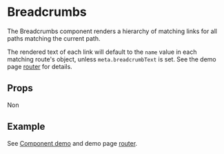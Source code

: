 # Breadcrumbs

The Breadcrumbs component renders a hierarchy of matching links for all paths matching the current path.

The rendered text of each link will default to the `name` value in each matching route's object, unless `meta.breadcrumbText` is set. See the demo page [router](../../demo/router.js) for details.


## Props

Non

## Example

See [Component demo](../../demo/pages/ComponentDemo.vue) and demo page [router](../../demo/router.js).